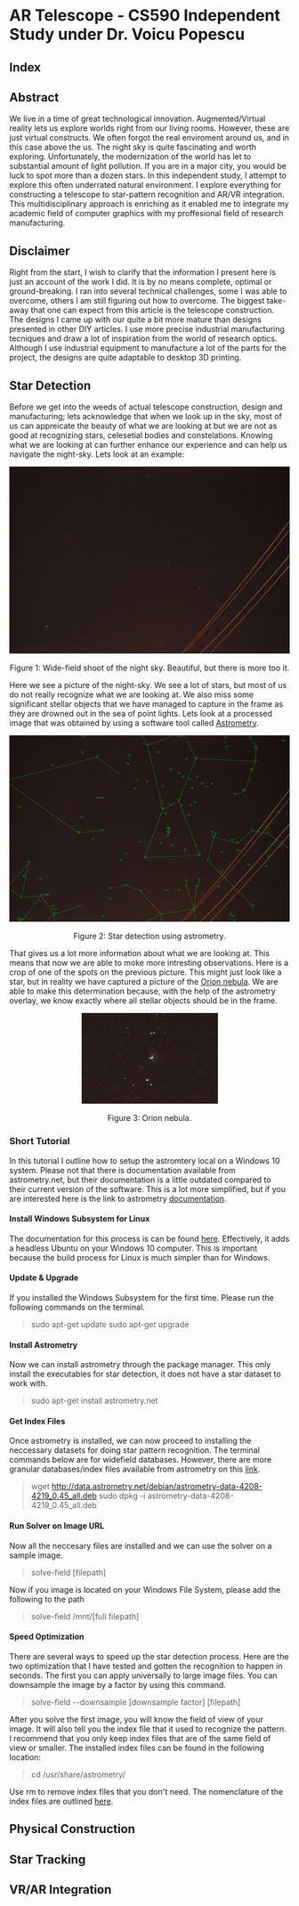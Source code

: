 # AR Telescope - CS590 Independent Study under Dr. Voicu Popescu

## Index

## Abstract

We live in a time of great technological innovation. Augmented/Virtual reality lets us explore worlds right from our living rooms. However, these are just virtual constructs. We often forgot the real enviroment around us, and in this case above the us. The night sky is quite fascinating and worth exploring. Unfortunately, the modernization of the world has let to substantial amount of light pollution. If you are in a major city, you would be luck to spot more than a dozen stars. In this independent study, I attempt to explore this often underrated natural environment. I explore everything for constructing a telescope to star-pattern recognition and AR/VR integration. This multidisciplinary approach is enriching as it enabled me to integrate my academic field of computer graphics with my proffesional field of research manufacturing.

## Disclaimer

Right from the start, I wish to clarify that the information I present here is just an account of the work I did. It is by no means complete, optimal or ground-breaking. I ran into several technical challenges, some I was able to overcome, others I am still figuring out how to overcome. The biggest take-away that one can expect from this article is the telescope construction. The designs I came up with our quite a bit more mature than designs presented in other DIY articles. I use more precise industrial manufacturing tecniques and draw a lot of inspiration from the world of research optics. Although I use industrial equipment to manufacture a lot of the parts for the project, the designs are quite adaptable to desktop 3D printing. 

## Star Detection

Before we get into the weeds of actual telescope construction, design and manufacturing; lets acknowledge that when we look up in the sky, most of us can appreicate the beauty of what we are looking at but we are not as good at recognizing stars, celesetial bodies and constelations. Knowing what we are looking at can further enhance our experience and can help us navigate the night-sky. Lets look at an example:

<p align="center">
  <img src="assets/NightSkyBIDC.JPG" />
</p>
<p align="center">
  Figure 1: Wide-field shoot of the night sky. Beautiful, but there is more too it.
</p>

Here we see a picture of the night-sky. We see a lot of stars, but most of us do not really recognize what we are looking at. We also miss some significant stellar objects that we have managed to capture in the frame as they are drowned out in the sea of point lights. Lets look at a processed image that was obtained by using a software tool called [Astrometry](http://astrometry.net/).

<p align="center">
  <img src="assets/NightSkyBIDCAnot.jpg" />
</p>
<p align="center">
  Figure 2: Star detection using astrometry.
</p>

That gives us a lot more information about what we are looking at. This means that now we are able to moke more intresting observations. Here is a crop of one of the spots on the previous picture. This might just look like a star, but in reality we have captured a picture of the [Orion nebula](https://en.wikipedia.org/wiki/Orion_Nebula). We are able to make this determination because, with the help of the astrometry overlay, we know exactly where all stellar objects should be in the frame.

<p align="center">
  <img src="assets/NightSkyBIDCCrop.jpg" />
</p>
<p align="center">
  Figure 3: Orion nebula.
</p>

### Short Tutorial

In this tutorial I outline how to setup the astromtery local on a Windows 10 system. Please not that there is documentation available from astrometry.net, but their documentation is a little outdated compared to their current version of the software. This is a lot more simplified, but if you are interested here is the link to astrometry [documentation](http://astrometry.net/doc/build.html#build).

#### Install Windows Subsystem for Linux

The documentation for this process is can be found [here](https://www.windowscentral.com/install-windows-subsystem-linux-windows-10). Effectively, it adds a headless Ubuntu on your Windows 10 computer. This is important because the build process for Linux is much simpler than for Windows.

#### Update & Upgrade

If you installed the Windows Subsystem for the first time. Please run the following commands on the terminal.

> sudo apt-get update
> sudo apt-get upgrade

#### Install Astrometry

Now we can install astrometry through the package manager. This only install the executables for star detection, it does not have a star dataset to work with.

> sudo apt-get install astrometry.net

#### Get Index Files

Once astrometry is installed, we can now proceed to installing the neccessary datasets for doing star pattern recognition. The terminal commands below are for widefield databases. However, there are more granular databases/index files available from astrometry on this [link](http://data.astrometry.net/debian/).

> wget http://data.astrometry.net/debian/astrometry-data-4208-4219_0.45_all.deb
> sudo dpkg -i astrometry-data-4208-4219_0.45_all.deb

#### Run Solver on Image URL

Now all the neccesary files are installed and we can use the solver on a sample image.

> solve-field [filepath]

Now if you image is located on your Windows File System, please add the following to the path

> solve-field /mnt/[full filepath]

#### Speed Optimization

There are several ways to speed up the star detection process. Here are the two optimization that I have tested and gotten the recognition to happen in seconds. The first you can apply universally to large image files. You can downsample the image by a factor by using this command.

> solve-field --downsample [downsample factor] [filepath]

After you solve the first image, you will know the field of view of your image. It will also tell you the index file that it used to recognize the pattern. I recommend that you only keep index files that are of the same field of view or smaller. The installed index files can be found in the following location:

> cd /usr/share/astrometry/

Use rm to remove index files that you don't need. The nomenclature of the index files are outlined [here](http://astrometry.net/doc/readme.html#getting-index-files).

## Physical Construction

## Star Tracking

## VR/AR Integration
